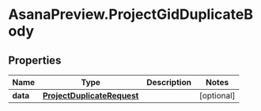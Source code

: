 # AsanaPreview.ProjectGidDuplicateBody

## Properties
Name | Type | Description | Notes
------------ | ------------- | ------------- | -------------
**data** | [**ProjectDuplicateRequest**](ProjectDuplicateRequest.md) |  | [optional] 
